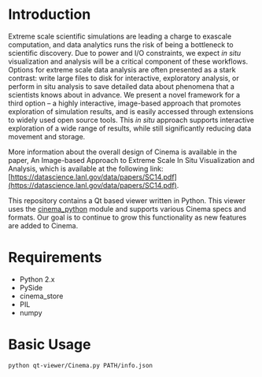 # Introduction

Extreme scale scientific simulations are leading a charge to exascale
computation, and data analytics runs the risk of being a bottleneck to
scientific discovery. Due to power and I/O constraints, we expect _in situ_
visualization and analysis will be a critical component of these workflows.
Options for extreme scale data analysis are often presented as a stark contrast:
write large files to disk for interactive, exploratory analysis, or perform in
situ analysis to save detailed data about phenomena that a scientists knows
about in advance. We present a novel framework for a third option – a highly
interactive, image-based approach that promotes exploration of simulation
results, and is easily accessed through extensions to widely used open source
tools. This _in situ_ approach supports interactive exploration of a wide range of
results, while still significantly reducing data movement and storage.

More information about the overall design of Cinema is available in the paper,
An Image-based Approach to Extreme Scale In Situ Visualization and Analysis,
which is available at the following link:
[https://datascience.lanl.gov/data/papers/SC14.pdf](https://datascience.lanl.gov/data/papers/SC14.pdf).

This repository contains a Qt based viewer written in Python. This viewer
uses the [cinema_python](https://gitlab.kitware.com/cinema/cinema_python) module
and supports various Cinema specs and formats. Our goal is to continue to grow
this functionality as new features are added to Cinema.

# Requirements

* Python 2.x
* PySide
* cinema_store
* PIL
* numpy

# Basic Usage

```shell
python qt-viewer/Cinema.py PATH/info.json
```
